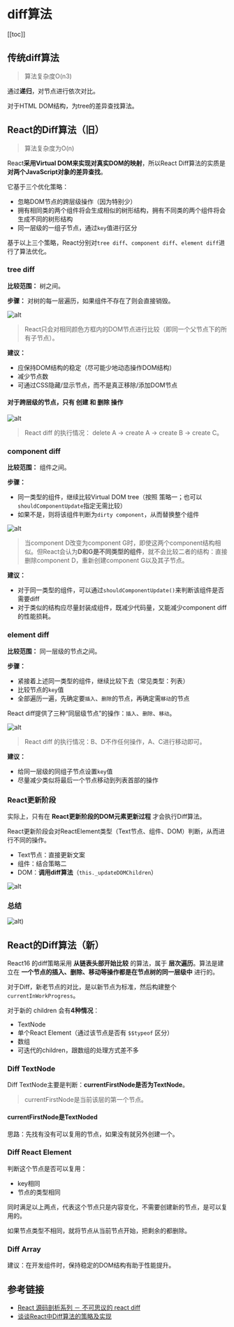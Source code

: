 # diff算法

[[toc]]

## 传统diff算法
> 算法复杂度O(n3)

通过**递归**，对节点进行依次对比。

对于HTML DOM结构，为tree的差异查找算法。

## React的Diff算法（旧）
> 算法复杂度为O(n)

React**采用Virtual DOM来实现对真实DOM的映射**，所以React Diff算法的实质是 **对两个JavaScript对象的差异查找**。

它基于三个优化策略：
 - 忽略DOM节点的跨层级操作（因为特别少）
 - 拥有相同类的两个组件将会生成相似的树形结构，拥有不同类的两个组件将会生成不同的树形结构
 - 同一层级的一组子节点，通过`key`值进行区分

基于以上三个策略，React分别对`tree diff`、`component diff`、`element diff`进行了算法优化。


### tree diff
**比较范围：** 树之间。

**步骤：** 对树的每一层遍历，如果组件不存在了则会直接销毁。

![alt](./img/img-1.png)
> React只会对相同颜色方框内的DOM节点进行比较（即同一个父节点下的所有子节点）。

**建议：**
 - 应保持DOM结构的稳定（尽可能少地动态操作DOM结构）
 - 减少节点数
 - 可通过CSS隐藏/显示节点，而不是真正移除/添加DOM节点

#### 对于跨层级的节点，只有 创建 和 删除 操作
![alt](./img/img-2.png)
> React diff 的执行情况： delete A -> create A -> create B -> create C。


### component diff
**比较范围：** 组件之间。

**步骤：**
 - 同一类型的组件，继续比较Virtual DOM tree（按照 策略一；也可以`shouldComponentUpdate`指定无需比较）
 - 如果不是，则将该组件判断为`dirty component`，从而替换整个组件

![alt](./img/img-3.png)
> 当component D改变为component G时，即使这两个component结构相似。但React会认为**D和G是不同类型的组件**，就不会比较二者的结构：直接删除component D，重新创建component G以及其子节点。

**建议：**
 - 对于同一类型的组件，可以通过`shouldComponentUpdate()`来判断该组件是否需要diff
 - 对于类似的结构应尽量封装成组件，既减少代码量，又能减少component diff的性能损耗。


### element diff
**比较范围：** 同一层级的节点之间。

**步骤：**
 - 紧接着上述同一类型的组件，继续比较下去（常见类型：列表）
 - 比较节点的`key`值
 - 全部遍历一遍，先确定要`插入`、`删除`的节点，再确定需`移动`的节点

React diff提供了三种“同层级节点”的操作：`插入`、`删除`、`移动`。

![alt](./img/img-4.png)
> React diff 的执行情况：B、D不作任何操作，A、C进行移动即可。

**建议：**
 - 给同一层级的同组子节点设置`key`值
 - 尽量减少类似将最后一个节点移动到列表首部的操作


### React更新阶段
实际上，只有在 **React更新阶段的DOM元素更新过程** 才会执行Diff算法。

React更新阶段会对ReactElement类型（Text节点、组件、DOM）判断，从而进行不同的操作。
 - Text节点：直接更新文案
 - 组件：结合策略二
 - DOM：**调用diff算法**（`this._updateDOMChildren`）

![alt](./img/img-5.png)

### 总结
![alt](./img/img-6.png))





## React的Diff算法（新）
React16 的diff策略采用 **从链表头部开始比较** 的算法，属于 **层次遍历**。算法是建立在 **一个节点的插入、删除、移动等操作都是在节点树的同一层级中** 进行的。

对于Diff，新老节点的对比，是以新节点为标准，然后构建整个`currentInWorkProgress`。

对于新的 children 会有**4种情况**：
 - TextNode
 - 单个React Element（通过该节点是否有 `$$typeof` 区分）
 - 数组
 - 可迭代的children，跟数组的处理方式差不多

### Diff TextNode
Diff TextNode主要是判断：**currentFirstNode是否为TextNode**。
> currentFirstNode是当前该层的第一个节点。

#### currentFirstNode是TextNoded

思路：先找有没有可以复用的节点，如果没有就另外创建一个。


### Diff React Element
判断这个节点是否可以复用：
 - key相同
 - 节点的类型相同

同时满足以上两点，代表这个节点只是内容变化，不需要创建新的节点，是可以复用的。

如果节点类型不相同，就将节点从当前节点开始，把剩余的都删除。

### Diff Array


建议：在开发组件时，保持稳定的DOM结构有助于性能提升。


## 参考链接
 - [React 源码剖析系列 － 不可思议的 react diff](https://zhuanlan.zhihu.com/p/20346379)
 - [谈谈React中Diff算法的策略及实现](https://cloud.tencent.com/developer/article/1402610)